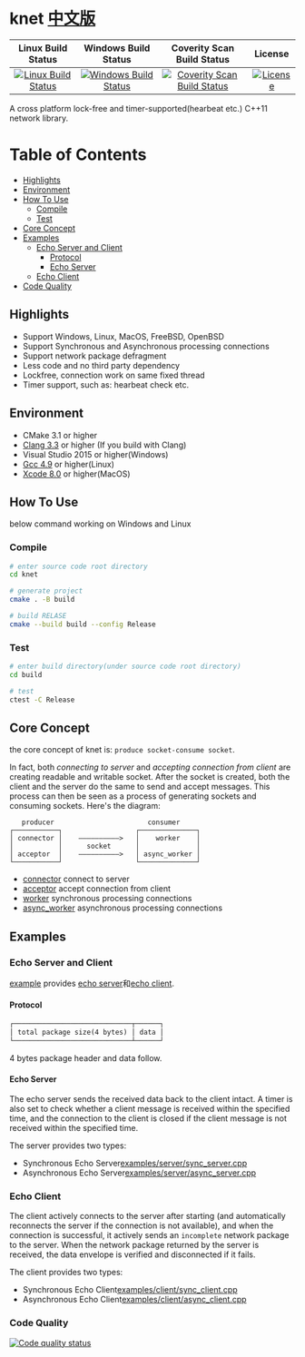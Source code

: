# **knet** [中文版](./README_zh.md)

|                                                                   Linux Build Status                                                                   |                                                                             Windows Build Status                                                                             |                                                                       Coverity Scan Build Status                                                                       |                                                   License                                                    |
| :----------------------------------------------------------------------------------------------------------------------------------------------------: | :--------------------------------------------------------------------------------------------------------------------------------------------------------------------------: | :--------------------------------------------------------------------------------------------------------------------------------------------------------------------: | :----------------------------------------------------------------------------------------------------------: |
| [![Linux Build Status](https://img.shields.io/travis/kibaamor/knet/master?label=Linux%20build&style=flat-square)](https://travis-ci.org/KibaAmor/knet) | [![Windows Build Status](https://img.shields.io/appveyor/build/kibaamor/knet/master?label=Windows%20build&style=flat-square)](https://ci.appveyor.com/project/KibaAmor/knet) | [![Coverity Scan Build Status](https://img.shields.io/coverity/scan/20462?label=Coverity%20build&style=flat-square)](https://scan.coverity.com/projects/kibaamor-knet) | [![License](https://img.shields.io/github/license/kibaamor/knet?label=License&style=flat-square)](./LICENSE) |

A cross platform lock-free and timer-supported(hearbeat etc.) C++11 network library.

Table of Contents
=================

   * [Highlights](#highlights)
   * [Environment](#environment)
   * [How To Use](#how-to-use)
      * [Compile](#compile)
      * [Test](#test)
   * [Core Concept](#core-concept)
   * [Examples](#examples)
      * [Echo Server and Client](#echo-server-and-client)
         * [Protocol](#protocol)
         * [Echo Server](#echo-server)
      * [Echo Client](#echo-client)
   * [Code Quality](#code-quality)

## Highlights

* Support Windows, Linux, MacOS, FreeBSD, OpenBSD
* Support Synchronous and Asynchronous processing connections
* Support network package defragment
* Less code and no third party dependency
* Lockfree, connection work on same fixed thread
* Timer support, such as: hearbeat check etc.

## Environment

* CMake 3.1 or higher
* [Clang 3.3](http://clang.llvm.org/cxx_status.html) or higher (If you build with Clang)
* Visual Studio 2015 or higher(Windows)
* [Gcc 4.9](https://gcc.gnu.org/gcc-5/changes.html#libstdcxx) or higher(Linux)
* [Xcode 8.0](https://stackoverflow.com/questions/28094794/why-does-apple-clang-disallow-c11-thread-local-when-official-clang-supports) or higher(MacOS)

## How To Use

below command working on Windows and Linux

### Compile

```bash
# enter source code root directory
cd knet

# generate project
cmake . -B build

# build RELASE
cmake --build build --config Release
```

### Test

```bash
# enter build directory(under source code root directory)
cd build

# test
ctest -C Release
```

## Core Concept

the core concept of knet is: `produce socket-consume socket`.

In fact, both *connecting to server* and *accepting connection from client* are creating readable and writable socket. After the socket is created, both the client and the server do the same to send and accept messages. This process can then be seen as a process of generating sockets and consuming sockets. Here's the diagram:

```text
   producer                       consumer
┌───────────┐                  ┌──────────────┐   
│ connector │    ——————————>   │    worker    │            
│           │      socket      │              │   
│ acceptor  │    ——————————>   │ async_worker │       
└───────────┘                  └──────────────┘
```

* [connector](./src/kconnector.cpp) connect to server
* [acceptor](./src/kacceptor.cpp) accept connection from client
* [worker](./src/kworker.cpp) synchronous processing connections
* [async_worker](./src/kworker.cpp) asynchronous processing connections

## Examples

### Echo Server and Client

[example](./examples/) provides [echo server](./examples/server)和[echo client](./examples/client).

#### Protocol

```txt
┌─────────────────────────────┬──────┐ 
│ total package size(4 bytes) │ data │ 
└─────────────────────────────┴──────┘ 
```

4 bytes package header and data follow.

#### Echo Server

The echo server sends the received data back to the client intact.
A timer is also set to check whether a client message is received within the specified time, and the connection to the client is closed if the client message is not received within the specified time.

The server provides two types:

* Synchronous Echo Server[examples/server/sync_server.cpp](./examples/server/sync_server.cpp)
* Asynchronous Echo Server[examples/server/async_server.cpp](./examples/server/async_server.cpp)

### Echo Client

The client actively connects to the server after starting (and automatically reconnects the server if the connection is not available), and when the connection is successful, it actively sends an `incomplete` network package to the server.
When the network package returned by the server is received, the data envelope is verified and disconnected if it fails.

The client provides two types:

* Synchronous Echo Client[examples/client/sync_client.cpp](./examples/client/sync_client.cpp)
* Asynchronous Echo Client[examples/client/async_client.cpp](./examples/client/async_client.cpp)

### Code Quality

[![Code quality status](https://codescene.io/projects/7651/status.svg)](https://codescene.io/projects/7651/jobs/latest-successful/results)